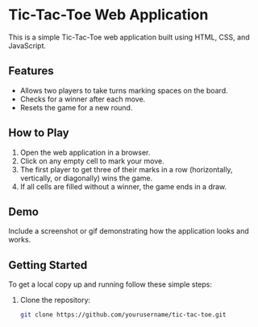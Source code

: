 # Tic-Tac-Toe Web Application

This is a simple Tic-Tac-Toe web application built using HTML, CSS, and JavaScript.

## Features

- Allows two players to take turns marking spaces on the board.
- Checks for a winner after each move.
- Resets the game for a new round.

## How to Play

1. Open the web application in a browser.
2. Click on any empty cell to mark your move.
3. The first player to get three of their marks in a row (horizontally, vertically, or diagonally) wins the game.
4. If all cells are filled without a winner, the game ends in a draw.

## Demo

Include a screenshot or gif demonstrating how the application looks and works.

## Getting Started

To get a local copy up and running follow these simple steps:

1. Clone the repository:
   ```sh
   git clone https://github.com/yourusername/tic-tac-toe.git
